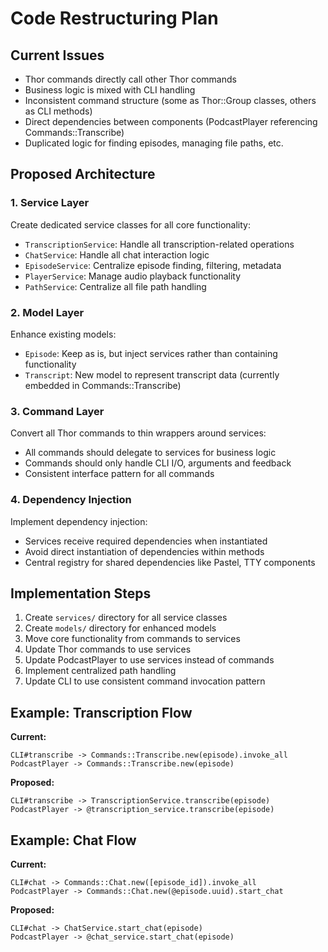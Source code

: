 # Code Restructuring Plan

## Current Issues
- Thor commands directly call other Thor commands
- Business logic is mixed with CLI handling
- Inconsistent command structure (some as Thor::Group classes, others as CLI methods)
- Direct dependencies between components (PodcastPlayer referencing Commands::Transcribe)
- Duplicated logic for finding episodes, managing file paths, etc.

## Proposed Architecture

### 1. Service Layer
Create dedicated service classes for all core functionality:

- `TranscriptionService`: Handle all transcription-related operations
- `ChatService`: Handle all chat interaction logic
- `EpisodeService`: Centralize episode finding, filtering, metadata
- `PlayerService`: Manage audio playback functionality
- `PathService`: Centralize all file path handling

### 2. Model Layer
Enhance existing models:

- `Episode`: Keep as is, but inject services rather than containing functionality
- `Transcript`: New model to represent transcript data (currently embedded in Commands::Transcribe)

### 3. Command Layer
Convert all Thor commands to thin wrappers around services:

- All commands should delegate to services for business logic
- Commands should only handle CLI I/O, arguments and feedback
- Consistent interface pattern for all commands

### 4. Dependency Injection
Implement dependency injection:

- Services receive required dependencies when instantiated
- Avoid direct instantiation of dependencies within methods
- Central registry for shared dependencies like Pastel, TTY components

## Implementation Steps

1. Create `services/` directory for all service classes
2. Create `models/` directory for enhanced models
3. Move core functionality from commands to services
4. Update Thor commands to use services
5. Update PodcastPlayer to use services instead of commands
6. Implement centralized path handling
7. Update CLI to use consistent command invocation pattern

## Example: Transcription Flow

**Current:**
```
CLI#transcribe -> Commands::Transcribe.new(episode).invoke_all
PodcastPlayer -> Commands::Transcribe.new(episode)
```

**Proposed:**
```
CLI#transcribe -> TranscriptionService.transcribe(episode)
PodcastPlayer -> @transcription_service.transcribe(episode)
```

## Example: Chat Flow

**Current:**
```
CLI#chat -> Commands::Chat.new([episode_id]).invoke_all
PodcastPlayer -> Commands::Chat.new(@episode.uuid).start_chat
```

**Proposed:**
```
CLI#chat -> ChatService.start_chat(episode)
PodcastPlayer -> @chat_service.start_chat(episode)
```
